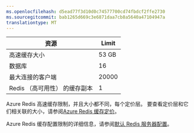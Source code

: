 ```yaml
---
ms.openlocfilehash: d5ead77f3d10d0c74577700cd74fbdcf2ffe2730
ms.sourcegitcommit: bab1265d669c3e6871daa7cb8a5640a47104947a
translationtype: MT
---
```

| 资源                                    | Limit                                  |
|---------------------------------------------|----------------------------------------|
| 高速缓存大小                                  | 53 GB                                  |
| 数据库                                   | 16                                     |
| 最大连接的客户端                       | 20000                                 |
| Redis （高可用性） 的缓存副本 | 1 |

Azure Redis 高速缓存限制，并且大小都不同，每个定价层。 要查看定价层和它们相关联的大小，请参阅[Azure Redis 缓存定价](http://azure.microsoft.com/pricing/details/cache/)。

Azure Redis 缓存配置限制的详细信息，请参阅[默认 Redis 服务器配置](redis-cache/cache-configure.md#default-redis-server-configuration)。